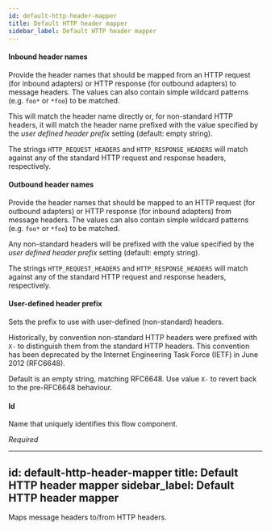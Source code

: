 ```yaml
---
id: default-http-header-mapper
title: Default HTTP header mapper
sidebar_label: Default HTTP header mapper
---
```

#### Inbound header names
Provide the header names that should be mapped from an HTTP request (for inbound adapters) or HTTP response (for outbound adapters) to message headers. The values can also contain simple wildcard patterns (e.g. <code>foo*</code> or <code>*foo</code>) to be matched.

This will match the header name directly or, for non-standard HTTP headers, it will match the header name prefixed with the value specified by the <i>user defined header prefix</i> setting (default: empty string).

The strings <code>HTTP_REQUEST_HEADERS</code> and <code>HTTP_RESPONSE_HEADERS</code> will match against any of the standard HTTP request and response headers, respectively.

#### Outbound header names
Provide the header names that should be mapped to an HTTP request (for outbound adapters) or HTTP response (for inbound adapters) from message headers. The values can also contain simple wildcard patterns (e.g. <code>foo*</code> or <code>*foo</code>) to be matched.

Any non-standard headers will be prefixed with the value specified by the <i>user defined header prefix</i> setting (default: empty string).

The strings <code>HTTP_REQUEST_HEADERS</code> and <code>HTTP_RESPONSE_HEADERS</code> will match against any of the standard HTTP request and response headers, respectively.

#### User-defined header prefix
Sets the prefix to use with user-defined (non-standard) headers.

Historically, by convention non-standard HTTP headers were prefixed with <code>X-</code> to distinguish them from the standard HTTP headers. This convention has been deprecated by the Internet Engineering Task Force (IETF) in June 2012 (RFC6648).

Default is an empty string, matching RFC6648. Use value <code>X-</code> to revert back to the pre-RFC6648 behaviour.

#### Id
Name that uniquely identifies this flow component.

<i>Required</i>

---
id: default-http-header-mapper
title: Default HTTP header mapper
sidebar_label: Default HTTP header mapper
---

Maps message headers to/from HTTP headers.

